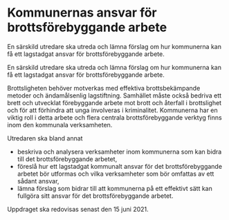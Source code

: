 # Kommunernas ansvar för brottsförebyggande arbete

En särskild utredare ska utreda och lämna förslag om hur kommunerna kan få ett lagstadgat ansvar för brottsförebyggande arbete.

En särskild utredare ska utreda och lämna förslag om hur kommunerna kan få ett lagstadgat ansvar för brottsförebyggande arbete.

Brottsligheten behöver motverkas med effektiva brottsbekämpande metoder och ändamålsenlig lagstiftning. Samhället måste också bedriva ett brett och utvecklat förebyggande arbete mot brott och återfall i brottslighet och för att förhindra att unga involveras i kriminalitet. Kommunerna har en viktig roll i detta arbete och flera centrala brottsförebyggande verktyg finns inom den
kommunala verksamheten.

Utredaren ska bland annat

* beskriva och analysera verksamheter inom kommunerna som kan bidra till det brottsförebyggande arbetet,
* föreslå hur ett lagstadgat kommunalt ansvar för det brottsförebyggande arbetet bör utformas och vilka verksamheter som bör omfattas av ett sådant ansvar,
* lämna förslag som bidrar till att kommunerna på ett effektivt sätt kan
fullgöra sitt ansvar för det brottsförebyggande arbetet.

Uppdraget ska redovisas senast den 15 juni 2021.
